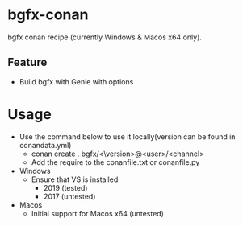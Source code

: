 # bgfx-conan

bgfx conan recipe (currently Windows & Macos x64 only).

## Feature
- Build bgfx with Genie with options

# Usage
- Use the command below to use it locally(version can be found in conandata.yml)
  - conan create . bgfx/<\version\>@\<user\>/\<channel\>
  - Add the require to the conanfile.txt or conanfile.py
- Windows
  - Ensure that VS is installed
    - 2019 (tested)
    - 2017 (untested)
- Macos
  - Initial support for Macos x64 (untested)
